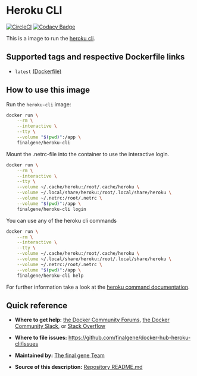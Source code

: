 # Heroku CLI
[![CircleCI](https://circleci.com/gh/final-gene/docker-hub-heroku-cli/tree/master.svg?style=svg)](https://circleci.com/gh/final-gene/docker-hub-heroku-cli/tree/master) [![Codacy Badge](https://api.codacy.com/project/badge/Grade/ba9102baae1444b2aaa3787faf44057d)](https://www.codacy.com/app/final-gene/docker-hub-heroku-cli?utm_source=github.com&amp;utm_medium=referral&amp;utm_content=final-gene/docker-hub-heroku-cli&amp;utm_campaign=Badge_Grade)

This is a image to run the [heroku cli](https://devcenter.heroku.com/categories/command-line).

## Supported tags and respective Dockerfile links
* `latest` [(Dockerfile)](https://github.com/finalgene/docker-hub-heroku-cli/blob/master/Dockerfile)

## How to use this image
Run the `heroku-cli` image:

```bash
docker run \
    --rm \
    --interactive \
    --tty \
    --volume "$(pwd)":/app \
    finalgene/heroku-cli
```

Mount the .netrc-file into the container to use the interactive login.

```bash
docker run \
    --rm \
    --interactive \
    --tty \
    --volume ~/.cache/heroku:/root/.cache/heroku \
    --volume ~/.local/share/heroku:/root/.local/share/heroku \
    --volume ~/.netrc:/root/.netrc \
    --volume "$(pwd)":/app \
    finalgene/heroku-cli login
```

You can use any of the heroku cli commands

```bash
docker run \
    --rm \
    --interactive \
    --tty \
    --volume ~/.cache/heroku:/root/.cache/heroku \
    --volume ~/.local/share/heroku:/root/.local/share/heroku \
    --volume ~/.netrc:/root/.netrc \
    --volume "$(pwd)":/app \
    finalgene/heroku-cli help
```

For further information take a look at the [heroku command documentation](https://devcenter.heroku.com/articles/heroku-cli-commands).

## Quick reference
* **Where to get help:**
[the Docker Community Forums](https://forums.docker.com), [the Docker Community Slack](https://blog.docker.com/2016/11/introducing-docker-community-directory-docker-community-slack), or [Stack Overflow](https://stackoverflow.com/search?tab=newest&q=docker)

* **Where to file issues:**
https://github.com/finalgene/docker-hub-heroku-cli/issues

* **Maintained by:**
[The final gene Team](https://github.com/finalgene)

* **Source of this description:**
[Repository README.md](https://github.com/finalgene/docker-hub-heroku-cli/blob/master/README.md)
